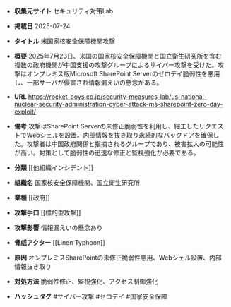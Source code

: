 - **収集元サイト**
セキュリティ対策Lab

- **掲載日**
2025-07-24

- **タイトル**
米国家核安全保障機関攻撃

- **概要**
2025年7月23日、米国の国家核安全保障機関と国立衛生研究所を含む複数の政府機関が中国支援の攻撃グループによるサイバー攻撃を受けた。攻撃はオンプレミス版Microsoft SharePoint Serverのゼロデイ脆弱性を悪用し、一部サーバが侵害され情報漏えいの懸念がある。

- **URL**
https://rocket-boys.co.jp/security-measures-lab/us-national-nuclear-security-administration-cyber-attack-ms-sharepoint-zero-day-exploit/

- **備考**
攻撃はSharePoint Serverの未修正脆弱性を利用し、細工したリクエストでWebシェルを設置。内部情報を抜き取り永続的なバックドアを確保した。攻撃者は中国政府関係と指摘されるグループであり、被害拡大の可能性が高い。対策として脆弱性の迅速な修正と監視強化が必要である。

- **分類**
[[他組織インシデント]]

- **組織名**
国家核安全保障機関、国立衛生研究所

- **業種**
[[政府]]

- **攻撃手口**
[[標的型攻撃]]

- **攻撃影響**
情報漏えいの懸念あり

- **脅威アクター**
[[Linen Typhoon]]

- **原因**
オンプレミスSharePointの未修正脆弱性悪用、Webシェル設置、内部情報抜き取り

- **対処方法**
脆弱性修正、監視強化、アクセス制御強化

- **ハッシュタグ**
#サイバー攻撃 #ゼロデイ #国家安全保障
